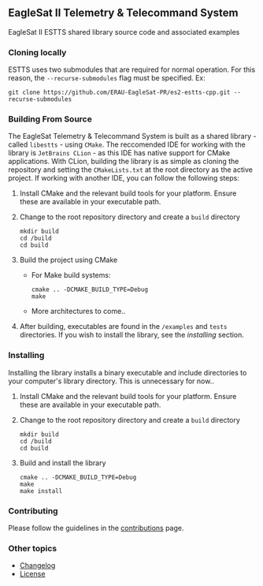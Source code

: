## EagleSat II Telemetry & Telecommand System
EagleSat II ESTTS shared library source code and associated examples

### Cloning locally
ESTTS uses two submodules that are required for normal operation. For this reason,
the ```--recurse-submodules``` flag must be specified. Ex:
```shell
git clone https://github.com/ERAU-EagleSat-PR/es2-estts-cpp.git --recurse-submodules
```

### Building From Source

The EagleSat Telemetry & Telecommand System is built as a shared 
library - called ```libestts``` - using ```CMake```. The reccomended IDE
for working with the library is ```JetBrains CLion``` - as this IDE has
native support for CMake applications. With CLion, building the library
is as simple as cloning the repository and setting the ```CMakeLists.txt```
at the root directory as the active project. If working with another IDE,
you can follow the following steps:

1. Install CMake and the relevant build tools for your platform. Ensure 
these are available in your executable path.
2. Change to the root repository directory and create a 
```build``` directory

    ```shell
    mkdir build
    cd /build
    cd build
    ```
2. Build the project using CMake
   * For Make build systems:
       ```shell
       cmake .. -DCMAKE_BUILD_TYPE=Debug
       make
       ```
   * More architectures to come..

3. After building, executables are found in the ```/examples``` 
and ```tests``` directories. If you wish to install the library,
see the *installing* section.

### Installing

Installing the library installs a binary executable and include directories
to your computer's library directory. This is unnecessary for now..

1. Install CMake and the relevant build tools for your platform. Ensure
   these are available in your executable path.
2. Change to the root repository directory and create a
   ```build``` directory

    ```shell
    mkdir build
    cd /build
    cd build
    ```
3. Build and install the library
    ```shell
    cmake .. -DCMAKE_BUILD_TYPE=Debug
    make
    make install
    ```

### Contributing

Please follow the guidelines in the 
[contributions](https://github.com/ERAU-EagleSat-PR/es2-estts-cpp/blob/main/CONTRIBUTING.md) 
page.

### Other topics
* [Changelog](https://github.com/ERAU-EagleSat-PR/es2-estts-cpp/blob/main/CHANGELOG.md)
* [License](https://github.com/ERAU-EagleSat-PR/es2-estts-cpp/blob/main/LICENSE)
